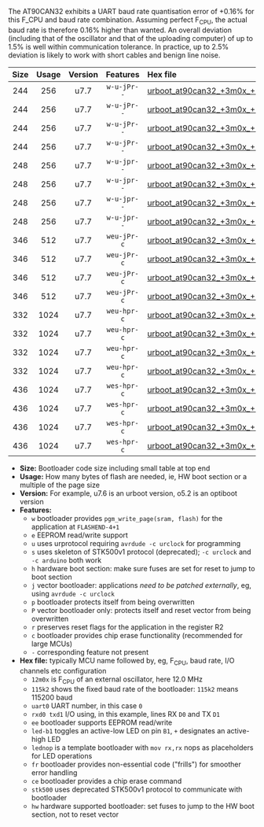 The AT90CAN32 exhibits a UART baud rate quantisation error of +0.16% for this F_CPU and baud rate combination. Assuming perfect F<sub>CPU</sub>, the actual baud rate is therefore 0.16% higher than wanted. An overall deviation (including that of the oscillator and that of the uploading computer) of up to 1.5% is well within communication tolerance. In practice, up to 2.5% deviation is likely to work with short cables and benign line noise.

|Size|Usage|Version|Features|Hex file|
|:-:|:-:|:-:|:-:|:--|
|244|256|u7.7|`w-u-jPr--`|[urboot_at90can32_+3m0x_+++7k2_uart0_rxe0_txe1_led+b5.hex](https://raw.githubusercontent.com/stefanrueger/urboot.hex/main/mcus/at90can32/external_oscillator/fcpu_+3m0x/br_+++7k2/urboot_at90can32_+3m0x_+++7k2_uart0_rxe0_txe1_led+b5.hex)|
|244|256|u7.7|`w-u-jPr--`|[urboot_at90can32_+3m0x_+++7k2_uart0_rxe0_txe1_lednop.hex](https://raw.githubusercontent.com/stefanrueger/urboot.hex/main/mcus/at90can32/external_oscillator/fcpu_+3m0x/br_+++7k2/urboot_at90can32_+3m0x_+++7k2_uart0_rxe0_txe1_lednop.hex)|
|244|256|u7.7|`w-u-jPr--`|[urboot_at90can32_+3m0x_+++7k2_uart1_rxd2_txd3_led+b5.hex](https://raw.githubusercontent.com/stefanrueger/urboot.hex/main/mcus/at90can32/external_oscillator/fcpu_+3m0x/br_+++7k2/urboot_at90can32_+3m0x_+++7k2_uart1_rxd2_txd3_led+b5.hex)|
|244|256|u7.7|`w-u-jPr--`|[urboot_at90can32_+3m0x_+++7k2_uart1_rxd2_txd3_lednop.hex](https://raw.githubusercontent.com/stefanrueger/urboot.hex/main/mcus/at90can32/external_oscillator/fcpu_+3m0x/br_+++7k2/urboot_at90can32_+3m0x_+++7k2_uart1_rxd2_txd3_lednop.hex)|
|248|256|u7.7|`w-u-jpr--`|[urboot_at90can32_+3m0x_+++7k2_uart0_rxe0_txe1_led+b5_fr.hex](https://raw.githubusercontent.com/stefanrueger/urboot.hex/main/mcus/at90can32/external_oscillator/fcpu_+3m0x/br_+++7k2/urboot_at90can32_+3m0x_+++7k2_uart0_rxe0_txe1_led+b5_fr.hex)|
|248|256|u7.7|`w-u-jpr--`|[urboot_at90can32_+3m0x_+++7k2_uart0_rxe0_txe1_lednop_fr.hex](https://raw.githubusercontent.com/stefanrueger/urboot.hex/main/mcus/at90can32/external_oscillator/fcpu_+3m0x/br_+++7k2/urboot_at90can32_+3m0x_+++7k2_uart0_rxe0_txe1_lednop_fr.hex)|
|248|256|u7.7|`w-u-jpr--`|[urboot_at90can32_+3m0x_+++7k2_uart1_rxd2_txd3_led+b5_fr.hex](https://raw.githubusercontent.com/stefanrueger/urboot.hex/main/mcus/at90can32/external_oscillator/fcpu_+3m0x/br_+++7k2/urboot_at90can32_+3m0x_+++7k2_uart1_rxd2_txd3_led+b5_fr.hex)|
|248|256|u7.7|`w-u-jpr--`|[urboot_at90can32_+3m0x_+++7k2_uart1_rxd2_txd3_lednop_fr.hex](https://raw.githubusercontent.com/stefanrueger/urboot.hex/main/mcus/at90can32/external_oscillator/fcpu_+3m0x/br_+++7k2/urboot_at90can32_+3m0x_+++7k2_uart1_rxd2_txd3_lednop_fr.hex)|
|346|512|u7.7|`weu-jPr-c`|[urboot_at90can32_+3m0x_+++7k2_uart0_rxe0_txe1_ee_led+b5_fr_ce.hex](https://raw.githubusercontent.com/stefanrueger/urboot.hex/main/mcus/at90can32/external_oscillator/fcpu_+3m0x/br_+++7k2/urboot_at90can32_+3m0x_+++7k2_uart0_rxe0_txe1_ee_led+b5_fr_ce.hex)|
|346|512|u7.7|`weu-jPr-c`|[urboot_at90can32_+3m0x_+++7k2_uart0_rxe0_txe1_ee_lednop_fr_ce.hex](https://raw.githubusercontent.com/stefanrueger/urboot.hex/main/mcus/at90can32/external_oscillator/fcpu_+3m0x/br_+++7k2/urboot_at90can32_+3m0x_+++7k2_uart0_rxe0_txe1_ee_lednop_fr_ce.hex)|
|346|512|u7.7|`weu-jPr-c`|[urboot_at90can32_+3m0x_+++7k2_uart1_rxd2_txd3_ee_led+b5_fr_ce.hex](https://raw.githubusercontent.com/stefanrueger/urboot.hex/main/mcus/at90can32/external_oscillator/fcpu_+3m0x/br_+++7k2/urboot_at90can32_+3m0x_+++7k2_uart1_rxd2_txd3_ee_led+b5_fr_ce.hex)|
|346|512|u7.7|`weu-jPr-c`|[urboot_at90can32_+3m0x_+++7k2_uart1_rxd2_txd3_ee_lednop_fr_ce.hex](https://raw.githubusercontent.com/stefanrueger/urboot.hex/main/mcus/at90can32/external_oscillator/fcpu_+3m0x/br_+++7k2/urboot_at90can32_+3m0x_+++7k2_uart1_rxd2_txd3_ee_lednop_fr_ce.hex)|
|332|1024|u7.7|`weu-hpr-c`|[urboot_at90can32_+3m0x_+++7k2_uart0_rxe0_txe1_ee_led+b5_fr_ce_hw.hex](https://raw.githubusercontent.com/stefanrueger/urboot.hex/main/mcus/at90can32/external_oscillator/fcpu_+3m0x/br_+++7k2/urboot_at90can32_+3m0x_+++7k2_uart0_rxe0_txe1_ee_led+b5_fr_ce_hw.hex)|
|332|1024|u7.7|`weu-hpr-c`|[urboot_at90can32_+3m0x_+++7k2_uart0_rxe0_txe1_ee_lednop_fr_ce_hw.hex](https://raw.githubusercontent.com/stefanrueger/urboot.hex/main/mcus/at90can32/external_oscillator/fcpu_+3m0x/br_+++7k2/urboot_at90can32_+3m0x_+++7k2_uart0_rxe0_txe1_ee_lednop_fr_ce_hw.hex)|
|332|1024|u7.7|`weu-hpr-c`|[urboot_at90can32_+3m0x_+++7k2_uart1_rxd2_txd3_ee_led+b5_fr_ce_hw.hex](https://raw.githubusercontent.com/stefanrueger/urboot.hex/main/mcus/at90can32/external_oscillator/fcpu_+3m0x/br_+++7k2/urboot_at90can32_+3m0x_+++7k2_uart1_rxd2_txd3_ee_led+b5_fr_ce_hw.hex)|
|332|1024|u7.7|`weu-hpr-c`|[urboot_at90can32_+3m0x_+++7k2_uart1_rxd2_txd3_ee_lednop_fr_ce_hw.hex](https://raw.githubusercontent.com/stefanrueger/urboot.hex/main/mcus/at90can32/external_oscillator/fcpu_+3m0x/br_+++7k2/urboot_at90can32_+3m0x_+++7k2_uart1_rxd2_txd3_ee_lednop_fr_ce_hw.hex)|
|436|1024|u7.7|`wes-hpr-c`|[urboot_at90can32_+3m0x_+++7k2_uart0_rxe0_txe1_ee_led+b5_fr_ce_stk500_hw.hex](https://raw.githubusercontent.com/stefanrueger/urboot.hex/main/mcus/at90can32/external_oscillator/fcpu_+3m0x/br_+++7k2/urboot_at90can32_+3m0x_+++7k2_uart0_rxe0_txe1_ee_led+b5_fr_ce_stk500_hw.hex)|
|436|1024|u7.7|`wes-hpr-c`|[urboot_at90can32_+3m0x_+++7k2_uart0_rxe0_txe1_ee_lednop_fr_ce_stk500_hw.hex](https://raw.githubusercontent.com/stefanrueger/urboot.hex/main/mcus/at90can32/external_oscillator/fcpu_+3m0x/br_+++7k2/urboot_at90can32_+3m0x_+++7k2_uart0_rxe0_txe1_ee_lednop_fr_ce_stk500_hw.hex)|
|436|1024|u7.7|`wes-hpr-c`|[urboot_at90can32_+3m0x_+++7k2_uart1_rxd2_txd3_ee_led+b5_fr_ce_stk500_hw.hex](https://raw.githubusercontent.com/stefanrueger/urboot.hex/main/mcus/at90can32/external_oscillator/fcpu_+3m0x/br_+++7k2/urboot_at90can32_+3m0x_+++7k2_uart1_rxd2_txd3_ee_led+b5_fr_ce_stk500_hw.hex)|
|436|1024|u7.7|`wes-hpr-c`|[urboot_at90can32_+3m0x_+++7k2_uart1_rxd2_txd3_ee_lednop_fr_ce_stk500_hw.hex](https://raw.githubusercontent.com/stefanrueger/urboot.hex/main/mcus/at90can32/external_oscillator/fcpu_+3m0x/br_+++7k2/urboot_at90can32_+3m0x_+++7k2_uart1_rxd2_txd3_ee_lednop_fr_ce_stk500_hw.hex)|

- **Size:** Bootloader code size including small table at top end
- **Usage:** How many bytes of flash are needed, ie, HW boot section or a multiple of the page size
- **Version:** For example, u7.6 is an urboot version, o5.2 is an optiboot version
- **Features:**
  + `w` bootloader provides `pgm_write_page(sram, flash)` for the application at `FLASHEND-4+1`
  + `e` EEPROM read/write support
  + `u` uses urprotocol requiring `avrdude -c urclock` for programming
  + `s` uses skeleton of STK500v1 protocol (deprecated); `-c urclock` and `-c arduino` both work
  + `h` hardware boot section: make sure fuses are set for reset to jump to boot section
  + `j` vector bootloader: applications *need to be patched externally*, eg, using `avrdude -c urclock`
  + `p` bootloader protects itself from being overwritten
  + `P` vector bootloader only: protects itself and reset vector from being overwritten
  + `r` preserves reset flags for the application in the register R2
  + `c` bootloader provides chip erase functionality (recommended for large MCUs)
  + `-` corresponding feature not present
- **Hex file:** typically MCU name followed by, eg, F<sub>CPU</sub>, baud rate, I/O channels etc configuration
  + `12m0x` is F<sub>CPU</sub> of an external oscillator, here 12.0 MHz
  + `115k2` shows the fixed baud rate of the bootloader: `115k2` means 115200 baud
  + `uart0` UART number, in this case `0`
  + `rxd0 txd1` I/O using, in this example, lines RX `D0` and TX `D1`
  + `ee` bootloader supports EEPROM read/write
  + `led-b1` toggles an active-low LED on pin `B1`, `+` designates an active-high LED
  + `lednop` is a template bootloader with `mov rx,rx` nops as placeholders for LED operations
  + `fr` bootloader provides non-essential code ("frills") for smoother error handling
  + `ce` bootloader provides a chip erase command
  + `stk500` uses deprecated STK500v1 protocol to communicate with bootloader
  + `hw` hardware supported bootloader: set fuses to jump to the HW boot section, not to reset vector
